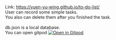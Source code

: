 Link: https://yuen-yu-wing.github.io/to-do-list/<br />
User can record some simple tasks.<br />
You also can delete them after you finished the task.<br /><br />
db.json is a local database.<br />
You can open gitpod
[![Open in Gitpod](https://gitpod.io/button/open-in-gitpod.svg)](https://gitpod.io/#https://github.com/YUEN-YU-WING/to-do-list)
